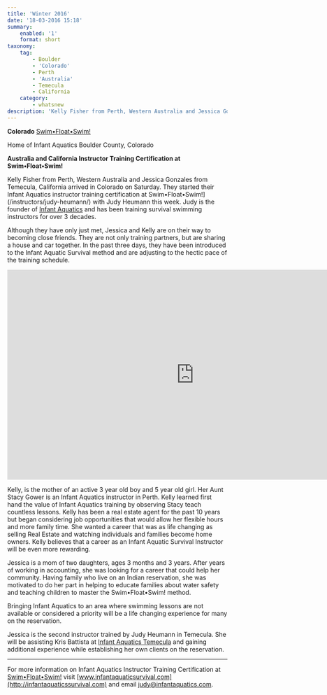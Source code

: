```yaml
---
title: 'Winter 2016'
date: '18-03-2016 15:18'
summary:
    enabled: '1'
    format: short
taxonomy:
    tag:
        - Boulder
        - 'Colorado'
        - Perth
        - 'Australia'
        - Temecula
        - California
    category:
        - whatsnew
description: 'Kelly Fisher from Perth, Western Australia and Jessica Gonzales from Temecula, California'
---
```


**Colorado**
[Swim•Float•Swim!](/instructors/judy-heumann)

Home of Infant Aquatics
Boulder County, Colorado

**Australia and California Instructor Training Certification at Swim•Float•Swim!**

Kelly Fisher from Perth, Western Australia and Jessica Gonzales from Temecula, California arrived in Colorado on Saturday. They started their Infant Aquatics instructor training certification at Swim•Float•Swim!](/instructors/judy-heumann/) with Judy Heumann this week. Judy is the founder of [Infant Aquatics](http://infantaquatics.com) and has been training survival swimming instructors for over 3 decades.

Although they have only just met, Jessica and Kelly are on their way to becoming close friends. They are not only training partners, but are sharing a house and car together. In the past three days, they have been introduced to the Infant Aquatic Survival method and are adjusting to the hectic pace of the training schedule.


<iframe width="853" height="480" src="https://www.youtube.com/embed/I3guxD7PkqI" frameborder="0" allowfullscreen></iframe>


Kelly, is the mother of an active 3 year old boy and 5 year old girl. Her Aunt Stacy Gower is an Infant Aquatics instructor in Perth. Kelly learned first hand the value of Infant Aquatics training by observing Stacy teach countless lessons. Kelly has been a real estate agent for the past 10 years but began considering job opportunities that would allow her flexible hours and more family time. She wanted a career that was as life changing as selling Real Estate and watching individuals and families become home owners. Kelly believes that a career as an Infant Aquatic Survival Instructor will be even more rewarding.

Jessica is a mom of two daughters, ages 3 months and 3 years. After years of working in accounting, she was looking for a career that could help her community. Having family who live on an Indian reservation, she was motivated to do her part in helping to educate families about water safety and teaching children to master the Swim•Float•Swim! method.

Bringing Infant Aquatics to an area where swimming lessons are not available or considered a priority will be a life changing experience for many on the reservation.

Jessica is the second instructor trained by Judy Heumann in Temecula. She will be assisting Kris Battista at [Infant Aquatics Temecula](http://infantaquaticstemecula.com) and gaining additional experience while establishing her own clients on the reservation.

---

For more information on Infant Aquatics Instructor Training Certification at [Swim•Float•Swim!](/instructors/judy-heumann/) visit [www.infantaquaticsurvival.com](http://infantaquaticssurvival.com) and email judy@infantaquatics.com.
